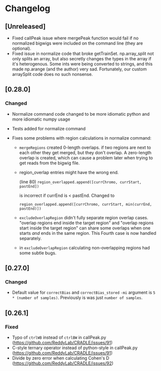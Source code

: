# Changelog

## [Unreleased]

- Fixed callPeak issue where mergePeak function would fail if no normalized bigwigs were
  included on the command line (they are optional).
- Fixed issue in normalize code that broke getTrainSet. np.array_split not only splits an
  array, but also secretly changes the types in the array if it's heterogenous. Some ints
  were being converted to strings, and this made np.arange (and the author) very sad. Fortunately,
  our custom arraySplit code does no such nonsense.

## [0.28.0]

### Changed

- Normalize command code changed to be more idiomatic python and more idiomatic numpy usage
- Tests added for normalize command
- Fixes some problems with region calculations in normalize command:

  * `mergeRegions` created 0-length overlaps. if two regions are next to
    each other they get merged, but they don't overlap. A zero-length
    overlap is created, which can cause a problem later when trying to
    get reads from the bigwig file.

  * region_overlap entries might have the wrong end.

    (line 80) `region_overlapped.append([currChromo, currStart, pastEnd])`

    is incorrect if currEnd is < pastEnd. Changed to

    `region_overlapped.append([currChromo, currStart, min(currEnd, pastEnd)])`

  * `excludeOverlapRegion` didn't fully separate region overlap cases.
    "overlap regions end inside the target region" and "overlap regions
    start inside the target region" can share some overlaps when one
    starts _and_ ends in the same region. This Fourth case is now
    handled separately.

  * in `excludeOverlapRegion` calculating non-overlapping regions had some subtle
    bugs.

## [0.27.0]

### Changed

- Default value for `correctBias` and `correctBias_stored` `-mi` argument is `5 * (number of samples)`. Previously is was just `number of samples`.

## [0.26.1]

### Fixed

- Typo of `ctrlWB` instead of `ctrlBW` in callPeak.py (https://github.com/ReddyLab/CRADLE/issues/91)
- C-style ternary operator instead of python-style in callPeak.py (https://github.com/ReddyLab/CRADLE/issues/91)
- Divide by zero error when calculating Cohen's D (https://github.com/ReddyLab/CRADLE/issues/92)
